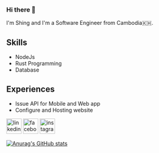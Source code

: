 ### Hi there 👋

I'm Shing and I'm a Software Engineer from Cambodia🇰🇭.  

## Skills
* NodeJs
* Rust Programming
* Database

## Experiences
* Issue API for Mobile and Web app
* Configure and Hosting website


[<img src='https://cdn.jsdelivr.net/npm/simple-icons@3.0.1/icons/linkedin.svg' alt='linkedin' height='40'>](https://www.linkedin.com/in/shenshing-ly-6a113a18a//)  [<img src='https://cdn.jsdelivr.net/npm/simple-icons@3.0.1/icons/facebook.svg' alt='facebook' height='40'>](https://www.facebook.com/lyshenshing)  [<img src='https://cdn.jsdelivr.net/npm/simple-icons@3.0.1/icons/instagram.svg' alt='instagram' height='40'>](https://www.instagram.com/shenshingly)  



[![Anurag's GitHub stats](https://github-readme-stats.vercel.app/api?username=shenshing)](https://github.com/anuraghazra/github-readme-stats)
